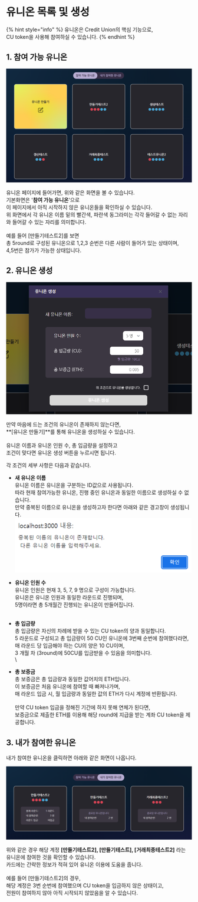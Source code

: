 # 유니온 목록 및 생성

{% hint style="info" %}
유니온은 Credit Union의 핵심 기능으로,\
CU token을 사용해 참여하실 수 있습니다.
{% endhint %}

## 1. 참여 가능 유니온 &#x20;

![](../.gitbook/assets/유니온페이지.png)

유니온 페이지에 들어가면, 위와 같은 화면을 볼 수 있습니다.\
기본화면은 '**참여 가능 유니온**'으로\
이 페이지에서 아직 시작하지 않은 유니온들을 확인하실 수 있습니다.\
위 화면에서 각 유니온 이름 밑의 빨간색, 파란색 동그라미는 각각 들어갈 수 없는 자리와 들어갈 수 있는 자리를 의미합니다.\
\
예를 들어 \[만들기테스트2]를 보면\
총 5round로 구성된 유니온으로 1,2,3 순번은 다른 사람이 들어가 있는 상태이며,\
4,5번은 참가가 가능한 상태입니다.

## 2. 유니온 생성  &#x20;

![](../.gitbook/assets/유니온생성.png)

만약 마음에 드는 조건의 유니온이 존재하지 않는다면,\
**\[유니온 만들기]**를 통해 유니온을 생성하실 수 있습니다.\
\
유니온 이름과 유니온 인원 수, 총 입금량을 설정하고\
조건이 맞다면 유니온 생성 버튼을 누르시면 됩니다.

각 조건의 세부 사항은 다음과 같습니다. &#x20;

* **새 유니온 이름**\
  유니온 이름은 유니온을 구분하는 ID값으로 사용됩니다.\
  따라 현재 참여가능한 유니온, 진행 중인 유니온과 동일한 이름으로 생성하실 수 없습니다.\
  만약 중복된 이름으로 유니온을 생성하고자 한다면 아래와 같은 경고창이 생성됩니다.\
  &#x20;                                          ![](<../.gitbook/assets/에러1 (1).png>)
* **유니온 인원 수** \
  유니온 인원은 현재 3, 5, 7, 9 명으로 구성이 가능합니다.\
  유니온은 유니온 인원과 동일한 라운드로 진행되며,\
  5명이라면 총 5개월간 진행되는 유니온이 만들어집니다.   \
  \
  &#x20;&#x20;
* **총 입금량**  \
  총 입금량은 자신의 차례에 받을 수 있는 CU token의 양과 동일합니다.  \
  5 라운드로 구성되고 총 입금량이 50 CU인 유니온에 3번째 순번에 참여했다라면,\
  매 라운드 당 입금해야 하는 CU의 양은 10 CU이며,\
  3 개월 차 (3round)에 50CU를 입금받을 수 있음을 의미합니다.  \
  &#x20; \

* **총 보증금**  \
  총 보증금은 총 입금량과 동일한 값어치의 ETH입니다.  \
  이 보증금은 처음 유니온에 참여할 때 빠져나가며, \
  매 라운드 입금 시, 월 입금량과 동일한 값의 ETH가 다시 계정에 반환됩니다. \
  &#x20;\
  만약 CU token 입금을 정해진 기간에 하지 못해 연체가 된다면,\
  보증금으로 제출한 ETH를 이용해 해당 round에 지급을 받는 계좌 CU token을 제공합니다.

## 3. 내가 참여한 유니온&#x20;

내가 참여한 유니온을 클릭하면 아래와 같은 화면이 나옵니다.

![](../.gitbook/assets/내가참여한유니온.png)

위와 같은 경우 해당 계정 **\[만들기테스트2], \[만들기테스트], \[거래최종테스트2]** 라는 유니온에 참여한 것을 확인할 수 있습니다.\
카드에는 간략한 정보가 적혀 있어 유니온 이용에 도움을 줍니다.\
\
예를 들어 \[만들기테스트2]의 경우,\
해당 계정은 3번 순번에 참여했으며 CU token을 입금하지 않은 상태이고,\
전원이 참여하지 않아 아직 시작되지 않았음을 알 수 있습니다.
